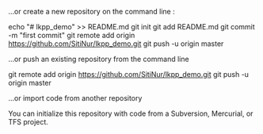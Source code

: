 …or create a new repository on the command line :

echo "# lkpp_demo" >> README.md
git init
git add README.md
git commit -m "first commit"
git remote add origin https://github.com/SitiNur/lkpp_demo.git
git push -u origin master

…or push an existing repository from the command line

git remote add origin https://github.com/SitiNur/lkpp_demo.git
git push -u origin master

…or import code from another repository

You can initialize this repository with code from a Subversion, Mercurial, or TFS project.
